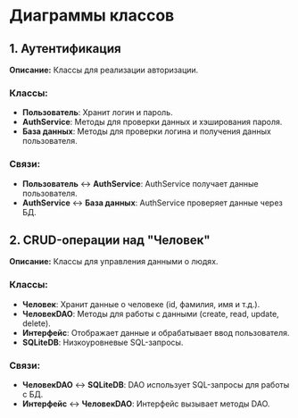 # Диаграммы классов  

## 1. Аутентификация  
**Описание:** Классы для реализации авторизации.  

### Классы:  
- **Пользователь**: Хранит логин и пароль.  
- **AuthService**: Методы для проверки данных и хэширования пароля.  
- **База данных**: Методы для проверки логина и получения данных пользователя.  

### Связи:  
- **Пользователь** ↔ **AuthService**: AuthService получает данные пользователя.  
- **AuthService** ↔ **База данных**: AuthService проверяет данные через БД.  

## 2. CRUD-операции над "Человек"  
**Описание:** Классы для управления данными о людях.  

### Классы:  
- **Человек**: Хранит данные о человеке (id, фамилия, имя и т.д.).  
- **ЧеловекDAO**: Методы для работы с данными (create, read, update, delete).  
- **Интерфейс**: Отображает данные и обрабатывает ввод пользователя.  
- **SQLiteDB**: Низкоуровневые SQL-запросы.  

### Связи:  
- **ЧеловекDAO** ↔ **SQLiteDB**: DAO использует SQL-запросы для работы с БД.  
- **Интерфейс** ↔ **ЧеловекDAO**: Интерфейс вызывает методы DAO.  
